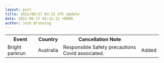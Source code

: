 ```yaml
---
layout: post
title: 2021/06/17 03:22 UTC Update
date: 2021-06-17 03:22:11 +0000
author: Josh Brunning
---
```


<table style='width: 100%'>
    <tr>
        <th>Event</th>
        <th>Country</th>
        <th>Cancellation Note</th>
        <th></th>
    </tr>
    <tr>
        <td>Bright parkrun</td>
        <td>Australia</td>
        <td>Responsible Safety precautions Covid associated.</td>
        <td>Added</td>
    </tr>
